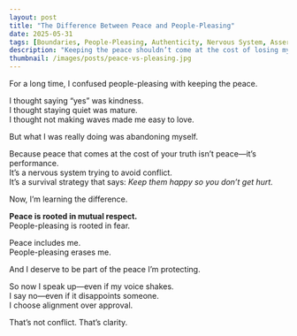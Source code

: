 ```yaml
---
layout: post
title: "The Difference Between Peace and People-Pleasing"
date: 2025-05-31
tags: [Boundaries, People-Pleasing, Authenticity, Nervous System, Assertiveness]
description: "Keeping the peace shouldn’t come at the cost of losing myself."
thumbnail: /images/posts/peace-vs-pleasing.jpg
---
```


For a long time, I confused people-pleasing with keeping the peace.

I thought saying “yes” was kindness.  
I thought staying quiet was mature.  
I thought not making waves made me easy to love.

But what I was really doing was abandoning myself.

Because peace that comes at the cost of your truth isn’t peace—it’s performance.  
It’s a nervous system trying to avoid conflict.  
It’s a survival strategy that says: *Keep them happy so you don’t get hurt.*

Now, I’m learning the difference.

**Peace is rooted in mutual respect.**  
People-pleasing is rooted in fear.

Peace includes me.  
People-pleasing erases me.

And I deserve to be part of the peace I’m protecting.

So now I speak up—even if my voice shakes.  
I say no—even if it disappoints someone.  
I choose alignment over approval.

That’s not conflict. That’s clarity.
